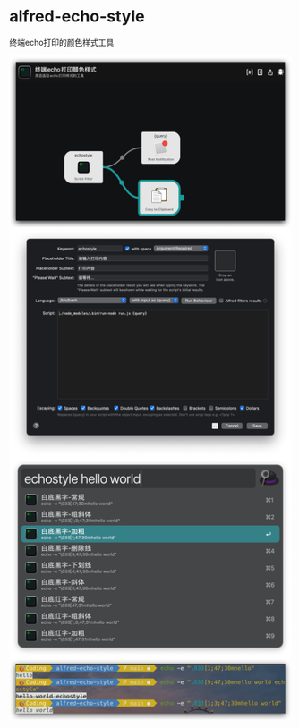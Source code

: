 # alfred-echo-style
终端echo打印的颜色样式工具

<div style="display:flex;flex-direction:column;flex:1;">
<img src="./example-images/1.png" style="zoom:50%;" />
<img src="./example-images/2.png" style="zoom:50%;" />
<img src="./example-images/3.png" style="zoom:50%;" />
<img src="./example-images/4.png" style="zoom:50%;" />
</div>



